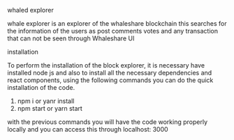 whaled explorer

whale explorer is an explorer of the whaleshare blockchain this searches for the information of the users as post comments votes and any transaction that can not be seen through Whaleshare UI

installation

To perform the installation of the block explorer, it is necessary have installed node js and also to install all the necessary dependencies and react components, using the following commands you can do the quick installation of the code.

1. npm i or yanr install
2. npm start or yarn start

with the previous commands you will have the code working properly locally and you can access this through localhost: 3000